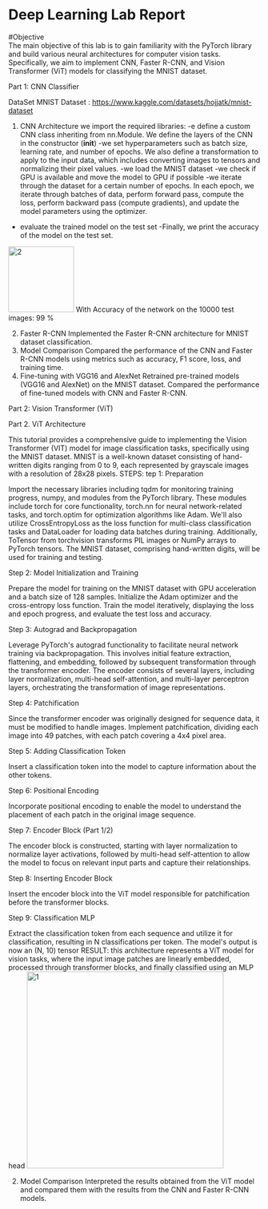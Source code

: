 # Deep Learning Lab Report
#Objective    
The main objective of this lab is to gain familiarity with the PyTorch library and build various neural architectures for computer vision tasks. Specifically, we aim to implement CNN, Faster R-CNN, and Vision Transformer (ViT) models for classifying the MNIST dataset.

Part 1: CNN Classifier

 DataSet MNIST Dataset : https://www.kaggle.com/datasets/hojjatk/mnist-dataset 
1. CNN Architecture
we import the required libraries:
-e define a custom CNN class inheriting from nn.Module. We define the layers of the CNN in the constructor (__init__)
-we set hyperparameters such as batch size, learning rate, and number of epochs. We also define a transformation to apply to the input data, which includes converting images to tensors and normalizing their pixel values.
-we load the MNIST dataset
-we check if GPU is available and move the model to GPU if possible
-we iterate through the dataset for a certain number of epochs. In each epoch, we iterate through batches of data, perform forward pass, compute the loss, perform backward pass (compute gradients), and update the model parameters using the optimizer.
- evaluate the trained model on the test set
-Finally, we print the accuracy of the model on the test set.
<img width="131" alt="2" src="https://github.com/houdakaissi/LAB2/assets/95725016/ca7b6d89-d324-46e9-b6fc-da79a0c8594c">
With Accuracy of the network on the 10000 test images: 99 %



2. Faster R-CNN
Implemented the Faster R-CNN architecture for MNIST dataset classification.
3. Model Comparison
Compared the performance of the CNN and Faster R-CNN models using metrics such as accuracy, F1 score, loss, and training time.
4. Fine-tuning with VGG16 and AlexNet
Retrained pre-trained models (VGG16 and AlexNet) on the MNIST dataset.
Compared the performance of fine-tuned models with CNN and Faster R-CNN.

Part 2: Vision Transformer (ViT)



Part 2. ViT Architecture
   
This tutorial provides a comprehensive guide to implementing the Vision Transformer (VIT) model for image classification tasks, specifically using the MNIST dataset. MNIST is a well-known dataset consisting of hand-written digits ranging from 0 to 9, each represented by grayscale images with a resolution of 28x28 pixels. 
STEPS:
tep 1: Preparation

Import the necessary libraries including tqdm for monitoring training progress, numpy, and modules from the PyTorch library. These modules include torch for core functionality, torch.nn for neural network-related tasks, and torch.optim for optimization algorithms like Adam. We'll also utilize CrossEntropyLoss as the loss function for multi-class classification tasks and DataLoader for loading data batches during training. Additionally, ToTensor from torchvision transforms PIL images or NumPy arrays to PyTorch tensors. The MNIST dataset, comprising hand-written digits, will be used for training and testing.

Step 2: Model Initialization and Training

Prepare the model for training on the MNIST dataset with GPU acceleration and a batch size of 128 samples. Initialize the Adam optimizer and the cross-entropy loss function. Train the model iteratively, displaying the loss and epoch progress, and evaluate the test loss and accuracy.

Step 3: Autograd and Backpropagation

Leverage PyTorch's autograd functionality to facilitate neural network training via backpropagation. This involves initial feature extraction, flattening, and embedding, followed by subsequent transformation through the transformer encoder. The encoder consists of several layers, including layer normalization, multi-head self-attention, and multi-layer perceptron layers, orchestrating the transformation of image representations.

Step 4: Patchification

Since the transformer encoder was originally designed for sequence data, it must be modified to handle images. Implement patchification, dividing each image into 49 patches, with each patch covering a 4x4 pixel area.

Step 5: Adding Classification Token

Insert a classification token into the model to capture information about the other tokens.

Step 6: Positional Encoding

Incorporate positional encoding to enable the model to understand the placement of each patch in the original image sequence.

Step 7: Encoder Block (Part 1/2)

The encoder block is constructed, starting with layer normalization to normalize layer activations, followed by multi-head self-attention to allow the model to focus on relevant input parts and capture their relationships.

Step 8: Inserting Encoder Block

Insert the encoder block into the ViT model responsible for patchification before the transformer blocks.

Step 9: Classification MLP

Extract the classification token from each sequence and utilize it for classification, resulting in N classifications per token. The model's output is now an (N, 10) tensor
RESULT: this architecture represents a ViT model for vision tasks, where the input image patches are linearly embedded, processed through transformer blocks, and finally classified using an MLP head
<img width="393" alt="1" src="https://github.com/houdakaissi/LAB2/assets/95725016/aef402e3-de39-4e4e-bb0c-fe14df90e7bf">

2. Model Comparison
Interpreted the results obtained from the ViT model and compared them with the results from the CNN and Faster R-CNN models.





